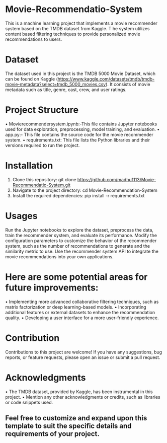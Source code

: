 # Movie-Recommendatio-System
This is a machine learning project that implements a movie recommender system based on the TMDB dataset from Kaggle. T
he system utilizes content based filtering techniques to provide personalized movie recommendations to users.

# Dataset
The dataset used in this project is the TMDB 5000 Movie Dataset, which can be found on Kaggle (https://www.kaggle.com/datasets/tmdb/tmdb-movie-metadata?select=tmdb_5000_movies.csv). 
It consists of movie metadata such as title, genre, cast, crew, and user ratings.

# Project Structure
• Movierecommendersystem.ipynb:-This file contains Jupyter notebooks used for data exploration, preprocessing, model training, and evaluation. 
• app.py:- This file contains the source code for the movie recommender system. 
• requirements.txt: This file lists the Python libraries and their versions required to run the project.

# Installation
1. Clone this repository: git clone https://github.com/madhu1113/Movie-Recommendatio-System.git
2. Navigate to the project directory: cd Movie-Recommendation-System
3. Install the required dependencies: pip install -r requirements.txt

# Usages
Run the Jupyter notebooks to explore the dataset, preprocess the data, train the recommender system, and evaluate its performance.
Modify the configuration parameters to customize the behavior of the recommender system, such as the number of recommendations to generate and the similarity metric to use.
Use the recommender system API to integrate the movie recommendations into your own applications.

# Here are some potential areas for future improvements:
• Implementing more advanced collaborative filtering techniques, such as matrix factorization or deep learning-based models.
• Incorporating additional features or external datasets to enhance the recommendation quality.
• Developing a user interface for a more user-friendly experience.

# Contribution
Contributions to this project are welcome! If you have any suggestions, bug reports, or feature requests, please open an issue or submit a pull request.

# Acknowledgments
• The TMDB dataset, provided by Kaggle, has been instrumental in this project. • Mention any other acknowledgments or credits, such as libraries or code snippets used.

## Feel free to customize and expand upon this template to suit the specific details and requirements of your project.

